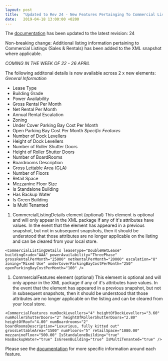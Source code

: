 ```yaml
---
layout: post
title:  "Updated to Rev 24 - New Features Pertainging To Commercial Listings"
date:   2019-04-18 13:00:00 +0200
---
```

The [documentation](/FeedStoreAPI/docs) has been updated to the latest revision: 24

Non-breaking change: Additional listing information pertaining to Commercial Listings (Sales & Rentals) has been added to the XML snapshot where applicable.

*COMING IN THE WEEK OF 22 - 26 APRIL*

The following additonal details is now available across 2 x new elements:
*General Information*
- Lease Type
- Building Grade
- Power Availability
- Gross Rental Per Month
- Net Rental Per Month
- Annual Rental Escalation
- Zoning
- Under Cover Parking Bay Cost Per Month
- Open Parking Bay Cost Per Month
*Specific Features*
- Number of Dock Levellers
- Height of Dock Levellers
- Number of Roller Shutter Doors
- Height of Roller Shutter Doors
- Number of BoardRooms
- Boardrooms Description
- Gross Lettable Area (GLA)
- Number of Floors
- Retail Space
- Mezzanine Floor Size
- Is Standalone Building
- Has Backup Water
- Is Green Building
- Is Multi Tenanted

1. CommercialListingDetails element (optional)
   This element is optional and will only appear in the XML package if any of it's attributes have values. In the event that the element has appeared in a previous snapshot, but not in subsequent snapshots, then it should be understood that those attributes are no longer applicable on the listing and can be cleared from your local store.

```
<CommercialListingDetails leaseType="DoubleNetLease" buildingGrade="AAA" powerAvailability="ThreePhase" grossRentalPerMonth="25000" netRentalPerMonth="20000" escalation="8" zoning="Mixed Use" underCoverParkingBayCostPerMonth="250" openParkingBayCostPerMonth="100" />
```



1. CommercialFeatures element (optional)
This element is optional and will only appear in the XML package if any of it's attributes have values. In the event that the element has appeared in a previous snapshot, but not in subsequent snapshots, then it should be understood that those attributes are no longer applicable on the listing and can be cleared from your local store.

```
<CommercialFeatures numDockLevellers="4" heightOfDockLevellers="3.60" numRollerShutterDoors="2" heightOfRollerShutterDoors="2.80" heightOfRoof="4.00" numBoardrooms="2" boardRoomsDescription="Luxurious, fully kitted out" grossLettableArea="1500" numFloors="5" retailSpace="1080.00" mezzanineFloor="500.00" IsStandaloneBuilding="true" HasBackupWater="true" IsGreenBuilding="true" IsMultiTenanted="true" />
```

Please see the [documentation](/FeedStoreAPI/docs) for more specific information around each feature.

